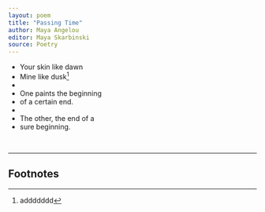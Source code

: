 ```yaml
---
layout: poem
title: "Passing Time"
author: Maya Angelou
editor: Maya Skarbinski
source: Poetry 
---
```


- Your skin like dawn
- Mine like dusk[^fn1]
-  
- One paints the beginning
- of a certain end. 
-   
- The other, the end of a 
- sure beginning. 


<br>

---

## Footnotes

[^fn1]: addddddd
